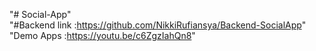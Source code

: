 "# Social-App" <br/>
"#Backend link :https://github.com/NikkiRufiansya/Backend-SocialApp" <br/>
"Demo Apps :https://youtu.be/c6ZgzIahQn8"
